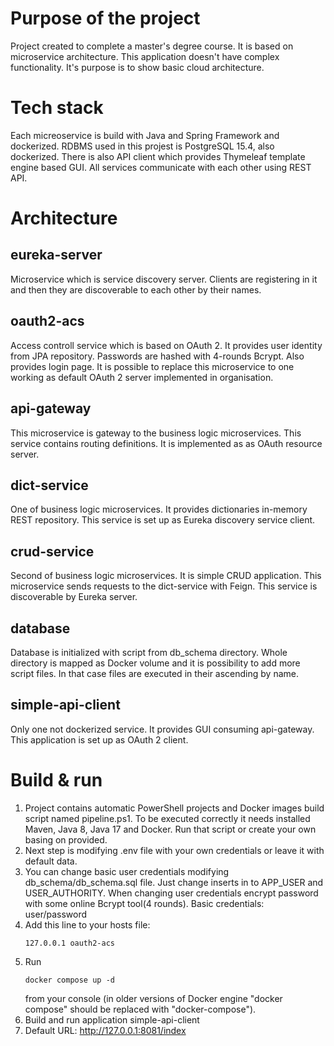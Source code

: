 # Purpose of the project
Project created to complete a master's degree course. It is based on microservice architecture. This application doesn't have complex functionality. It's purpose is to show basic cloud architecture.

# Tech stack
Each micreoservice is build with Java and Spring Framework and dockerized. RDBMS used in this projest is PostgreSQL 15.4, also dockerized. There is also API client which provides Thymeleaf template engine based GUI. All services communicate with each other using REST API.

# Architecture

## eureka-server
Microservice which is service discovery server. Clients are registering in it and then they are discoverable to each other by their names.

## oauth2-acs
Access controll service which is based on OAuth 2. It provides user identity from JPA repository. Passwords are hashed with 4-rounds Bcrypt. Also provides login page. It is possible to replace this microservice to one working as default OAuth 2 server implemented in organisation. 

## api-gateway
This microservice is gateway to the business logic microservices. This service contains routing definitions. It is implemented as as OAuth resource server.

## dict-service
One of business logic microservices. It provides dictionaries in-memory REST repository. This service is set up as Eureka discovery service client.

## crud-service
Second of business logic microservices. It is simple CRUD application. This microservice sends requests to the dict-service with Feign. This service is discoverable by Eureka server. 

## database
Database is initialized with script from db_schema directory. Whole directory is mapped as Docker volume and it is possibility to add more script files. In that case files are executed in their ascending by name. 

## simple-api-client
Only one not dockerized service. It provides GUI consuming api-gateway. This application is set up as OAuth 2 client. 

# Build & run
1. Project contains automatic PowerShell projects and Docker images build script named pipeline.ps1. To be executed correctly it needs installed Maven, Java 8, Java 17 and Docker. Run that script or create your own basing on provided.
2. Next step is modifying .env file with your own credentials or leave it with default data.
3. You can change basic user credentials modifying db_schema/db_schema.sql file. Just change inserts in to APP_USER and USER_AUTHORITY. When changing user credentials encrypt password with some online Bcrypt tool(4 rounds). Basic credentials: user/password
4. Add this line to your hosts file:
   ```
   127.0.0.1 oauth2-acs
   ```
5. Run
   ```
   docker compose up -d
   ```
   from your console (in older versions of Docker engine "docker compose" should be replaced with "docker-compose").
6. Build and run application simple-api-client
7. Default URL: http://127.0.0.1:8081/index
